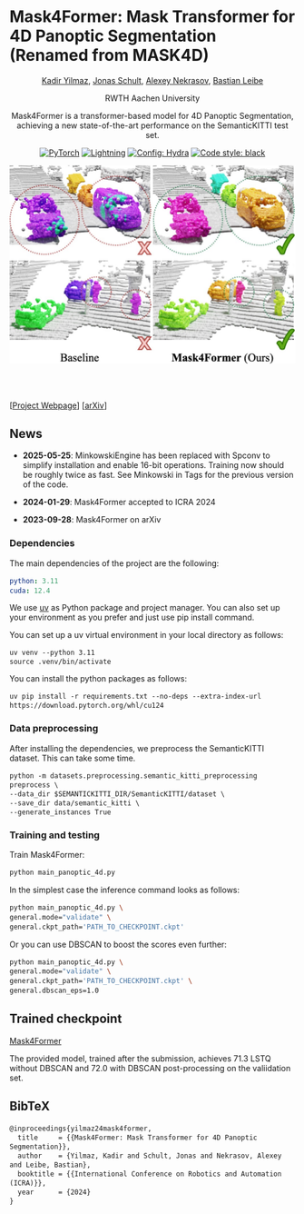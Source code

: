# Mask4Former: Mask Transformer for 4D Panoptic Segmentation (Renamed from MASK4D)
<div align="center">
<a href="https://github.com/YilmazKadir/">Kadir Yilmaz</a>, 
<a href="https://jonasschult.github.io/">Jonas Schult</a>,
<a href="https://nekrasov.dev/">Alexey Nekrasov</a>, 
<a href="https://www.vision.rwth-aachen.de/person/1/">Bastian Leibe</a>

RWTH Aachen University

Mask4Former is a transformer-based model for 4D Panoptic Segmentation, achieving a new state-of-the-art performance on the SemanticKITTI test set.

<a href="https://pytorch.org/get-started/locally/"><img alt="PyTorch" src="https://img.shields.io/badge/PyTorch-ee4c2c?logo=pytorch&logoColor=white"></a>
<a href="https://pytorchlightning.ai/"><img alt="Lightning" src="https://img.shields.io/badge/-Lightning-792ee5?logo=pytorchlightning&logoColor=white"></a>
<a href="https://hydra.cc/"><img alt="Config: Hydra" src="https://img.shields.io/badge/Config-Hydra-89b8cd"></a>
<a href="https://black.readthedocs.io/en/stable/"><img alt="Code style: black" src="https://img.shields.io/badge/code%20style-black-black.svg"></a>

![teaser](./docs/github_teaser.jpg)

</div>
<br><br>

[[Project Webpage](https://vision.rwth-aachen.de/Mask4Former)] [[arXiv](https://arxiv.org/abs/2309.16133)]

## News
* **2025-05-25**: MinkowskiEngine has been replaced with Spconv to simplify installation and enable 16-bit operations. Training now should be roughly twice as fast. See Minkowski in Tags for the previous version of the code.

* **2024-01-29**: Mask4Former accepted to ICRA 2024

* **2023-09-28**: Mask4Former on arXiv

### Dependencies
The main dependencies of the project are the following:
```yaml
python: 3.11
cuda: 12.4
```
We use [uv](https://docs.astral.sh/uv/getting-started/) as Python package and project manager. You can also set up your environment as you prefer and just use pip install command.

You can set up a uv virtual environment in your local directory as follows:
```
uv venv --python 3.11
source .venv/bin/activate
```

You can install the python packages as follows:
```
uv pip install -r requirements.txt --no-deps --extra-index-url https://download.pytorch.org/whl/cu124
```

### Data preprocessing
After installing the dependencies, we preprocess the SemanticKITTI dataset. This can take some time.

```
python -m datasets.preprocessing.semantic_kitti_preprocessing preprocess \
--data_dir $SEMANTICKITTI_DIR/SemanticKITTI/dataset \
--save_dir data/semantic_kitti \
--generate_instances True
```

### Training and testing
Train Mask4Former:
```bash
python main_panoptic_4d.py
```

In the simplest case the inference command looks as follows:
```bash
python main_panoptic_4d.py \
general.mode="validate" \
general.ckpt_path='PATH_TO_CHECKPOINT.ckpt'
```

Or you can use DBSCAN to boost the scores even further:
```bash
python main_panoptic_4d.py \
general.mode="validate" \
general.ckpt_path='PATH_TO_CHECKPOINT.ckpt' \
general.dbscan_eps=1.0
```
## Trained checkpoint
[Mask4Former](https://omnomnom.vision.rwth-aachen.de/data/mask4former/mask4former_spconv.ckpt)

The provided model, trained after the submission, achieves 71.3 LSTQ without DBSCAN and 72.0 with DBSCAN post-processing on the valiidation set.

## BibTeX
```
@inproceedings{yilmaz24mask4former,
  title     = {{Mask4Former: Mask Transformer for 4D Panoptic Segmentation}},
  author    = {Yilmaz, Kadir and Schult, Jonas and Nekrasov, Alexey and Leibe, Bastian},
  booktitle = {{International Conference on Robotics and Automation (ICRA)}},
  year      = {2024}
}
```
